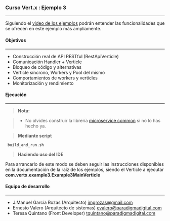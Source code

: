 ### **Curso Vert.x : Ejemplo 3**
--------
Siguiendo el [video de los ejemplos](https://www.youtube.com/watch?v=pVsmdwgaUWE) podrán entender las funcionalidades que se ofrecen en este ejemplo más ampliamente. 


#### **Objetivos**
--------

- Construcción real de API RESTful (RestApiVerticle)
- Comunicación Handler + Verticle
- Bloqueo de código y alternativas
- Verticle síncrono, Workers y Pool del mismo
- Comportamientos de workers y verticles
- Monitorización y rendimiento

#### **Ejecución**
--------
> **Nota:**

> - No olvides construir la librería [microservice common](https://github.com/paradigmadigital/curso-vertx-libs) si no lo has hecho ya. 


>**Mediante script**

```
 build_and_run.sh
```

>**Haciendo uso del IDE**

Para arrancarlo de este modo se deben seguir las instrucciones disponibles en la documentación de la raíz de los ejemplos, siendo el Verticle a ejecutar **com.vertx.example3.Example3MainVerticle**

#### **Equipo de desarrollo** 
--------

 - J.Manuel García Rozas (Arquitecto) jmgrozas@gmail.com 
 - Ernesto Valero (Arquitecto de sistemas) evalero@paradigmadigital.com
 - Teresa Quintano (Front Developer) tquintano@paradigmadigital.com
